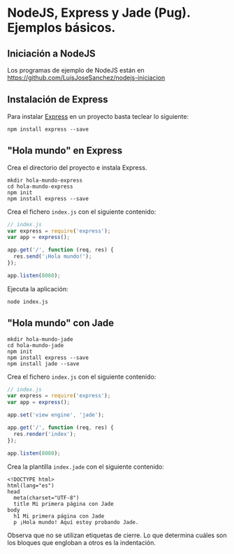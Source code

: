 # NodeJS, Express y Jade (Pug). Ejemplos básicos.

## Iniciación a NodeJS

Los programas de ejemplo de NodeJS están en <a href="https://github.com/LuisJoseSanchez/nodejs-iniciacion">https://github.com/LuisJoseSanchez/nodejs-iniciacion</a>

## Instalación de Express

Para instalar <a href="http://expressjs.com/">Express</a> en un proyecto basta teclear lo siguiente:

```console
npm install express --save
```

## "Hola mundo" en Express

Crea el directorio del proyecto e instala Express.

```console
mkdir hola-mundo-express
cd hola-mundo-express
npm init
npm install express --save
```

Crea el fichero `index.js` con el siguiente contenido:

```javascript
// index.js
var express = require('express');
var app = express();

app.get('/', function (req, res) {
  res.send('¡Hola mundo!');
});

app.listen(8080);
```

Ejecuta la aplicación:

```console
node index.js
```


## "Hola mundo" con Jade

```console
mkdir hola-mundo-jade
cd hola-mundo-jade
npm init
npm install express --save
npm install jade --save
```

Crea el fichero `index.js` con el siguiente contenido:

```javascript
// index.js
var express = require('express');
var app = express();

app.set('view engine', 'jade');

app.get('/', function (req, res) {
  res.render('index');
});

app.listen(8080);
```

Crea la plantilla `index.jade` con el siguiente contenido:

```jade
<!DOCTYPE html>
html(lang="es")
head
  meta(charset="UTF-8")
  title Mi primera página con Jade
body
  h1 Mi primera página con Jade
  p ¡Hola mundo! Aquí estoy probando Jade.
```

Observa que no se utilizan etiquetas de cierre. Lo que determina cuáles son los bloques que engloban a otros es la indentación.


